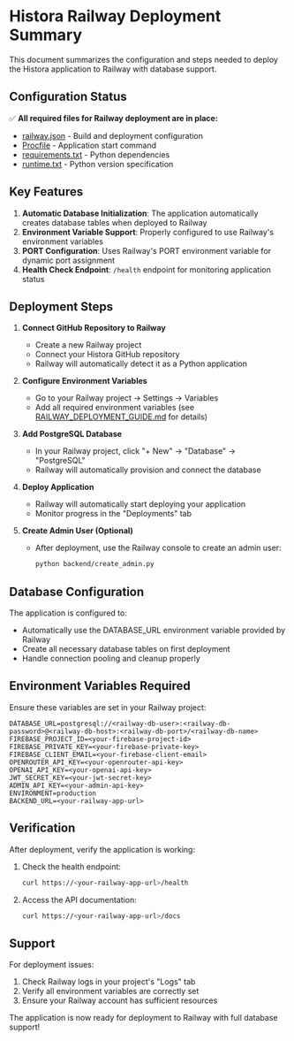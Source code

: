 # Histora Railway Deployment Summary

This document summarizes the configuration and steps needed to deploy the Histora application to Railway with database support.

## Configuration Status

✅ **All required files for Railway deployment are in place:**
- [railway.json](file:///Users/hientranpc/Desktop/Claude/histora/railway.json) - Build and deployment configuration
- [Procfile](file:///Users/hientranpc/Desktop/Claude/histora/Procfile) - Application start command
- [requirements.txt](file:///Users/hientranpc/Desktop/Claude/histora/requirements.txt) - Python dependencies
- [runtime.txt](file:///Users/hientranpc/Desktop/Claude/histora/runtime.txt) - Python version specification

## Key Features

1. **Automatic Database Initialization**: The application automatically creates database tables when deployed to Railway
2. **Environment Variable Support**: Properly configured to use Railway's environment variables
3. **PORT Configuration**: Uses Railway's PORT environment variable for dynamic port assignment
4. **Health Check Endpoint**: `/health` endpoint for monitoring application status

## Deployment Steps

1. **Connect GitHub Repository to Railway**
   - Create a new Railway project
   - Connect your Histora GitHub repository
   - Railway will automatically detect it as a Python application

2. **Configure Environment Variables**
   - Go to your Railway project → Settings → Variables
   - Add all required environment variables (see [RAILWAY_DEPLOYMENT_GUIDE.md](file:///Users/hientranpc/Desktop/Claude/histora/RAILWAY_DEPLOYMENT_GUIDE.md) for details)

3. **Add PostgreSQL Database**
   - In your Railway project, click "+ New" → "Database" → "PostgreSQL"
   - Railway will automatically provision and connect the database

4. **Deploy Application**
   - Railway will automatically start deploying your application
   - Monitor progress in the "Deployments" tab

5. **Create Admin User (Optional)**
   - After deployment, use the Railway console to create an admin user:
     ```bash
     python backend/create_admin.py
     ```

## Database Configuration

The application is configured to:
- Automatically use the DATABASE_URL environment variable provided by Railway
- Create all necessary database tables on first deployment
- Handle connection pooling and cleanup properly

## Environment Variables Required

Ensure these variables are set in your Railway project:

```
DATABASE_URL=postgresql://<railway-db-user>:<railway-db-password>@<railway-db-host>:<railway-db-port>/<railway-db-name>
FIREBASE_PROJECT_ID=<your-firebase-project-id>
FIREBASE_PRIVATE_KEY=<your-firebase-private-key>
FIREBASE_CLIENT_EMAIL=<your-firebase-client-email>
OPENROUTER_API_KEY=<your-openrouter-api-key>
OPENAI_API_KEY=<your-openai-api-key>
JWT_SECRET_KEY=<your-jwt-secret-key>
ADMIN_API_KEY=<your-admin-api-key>
ENVIRONMENT=production
BACKEND_URL=<your-railway-app-url>
```

## Verification

After deployment, verify the application is working:

1. Check the health endpoint:
   ```bash
   curl https://<your-railway-app-url>/health
   ```

2. Access the API documentation:
   ```bash
   curl https://<your-railway-app-url>/docs
   ```

## Support

For deployment issues:
1. Check Railway logs in your project's "Logs" tab
2. Verify all environment variables are correctly set
3. Ensure your Railway account has sufficient resources

The application is now ready for deployment to Railway with full database support!
